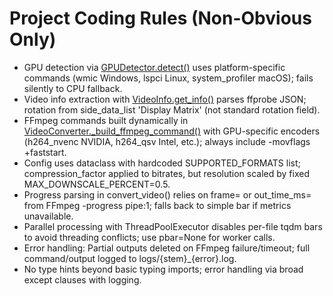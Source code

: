 # Project Coding Rules (Non-Obvious Only)
- GPU detection via [GPUDetector.detect()](compressVid.py:67) uses platform-specific commands (wmic Windows, lspci Linux, system_profiler macOS); fails silently to CPU fallback.
- Video info extraction with [VideoInfo.get_info()](compressVid.py:112) parses ffprobe JSON; rotation from side_data_list 'Display Matrix' (not standard rotation field).
- FFmpeg commands built dynamically in [VideoConverter._build_ffmpeg_command()](compressVid.py:246) with GPU-specific encoders (h264_nvenc NVIDIA, h264_qsv Intel, etc.); always include -movflags +faststart.
- Config uses dataclass with hardcoded SUPPORTED_FORMATS list; compression_factor applied to bitrates, but resolution scaled by fixed MAX_DOWNSCALE_PERCENT=0.5.
- Progress parsing in convert_video() relies on frame= or out_time_ms= from FFmpeg -progress pipe:1; falls back to simple bar if metrics unavailable.
- Parallel processing with ThreadPoolExecutor disables per-file tqdm bars to avoid threading conflicts; use pbar=None for worker calls.
- Error handling: Partial outputs deleted on FFmpeg failure/timeout; full command/output logged to logs/{stem}_{error}.log.
- No type hints beyond basic typing imports; error handling via broad except clauses with logging.